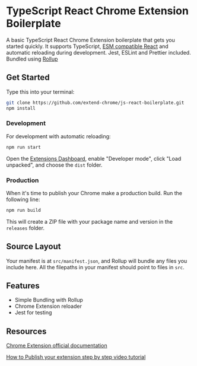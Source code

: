 # TypeScript React Chrome Extension Boilerplate

A basic TypeScript React Chrome Extension boilerplate that gets you started quickly. It supports TypeScript, [ESM compatible React](https://medium.com/@joeldenning/an-esm-bundle-for-any-npm-package-5f850db0e04d) and automatic reloading during development. Jest, ESLint and Prettier included. Bundled using [Rollup](https://rollupjs.org/guide/en/)

## Get Started

Type this into your terminal:

```sh
git clone https://github.com/extend-chrome/js-react-boilerplate.git
npm install
```

### Development

For development with automatic reloading:

```sh
npm run start
```

Open the [Extensions Dashboard](chrome://extensions), enable "Developer mode", click "Load unpacked", and choose the `dist` folder.

### Production

When it's time to publish your Chrome make a production build. Run the following line:

```sh
npm run build
```

This will create a ZIP file with your package name and version in the `releases`
folder.

## Source Layout

Your manifest is at `src/manifest.json`, and Rollup will bundle any files you
include here. All the filepaths in your manifest should point to files in `src`.

## Features

- Simple Bundling with Rollup
- Chrome Extension reloader
- Jest for testing


## Resources

[Chrome Extension official documentation](https://developer.chrome.com/docs/webstore/)

[How to Publish your extension step by step video tutorial](https://www.youtube.com/playlist?list=PLYlOQabA4Mm0bPiMKIBMgZK0u2jbYsrC6)

